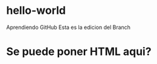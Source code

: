 # hello-world
Aprendiendo GitHub
Esta es la edicion del Branch


<h1>Se puede poner HTML aqui?</h1>

